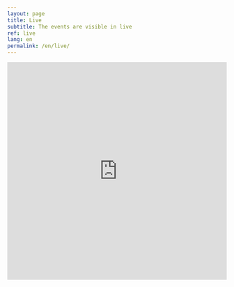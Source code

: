 ```yaml
---
layout: page
title: Live
subtitle: The events are visible in live
ref: live
lang: en
permalink: /en/live/
---
```


<iframe width="100%" height="500" src="https://www.youtube.com/embed/4xXqvLEA2k4" frameborder="0" allowfullscreen></iframe>
